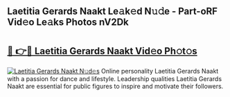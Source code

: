 ## Laetitia Gerards Naakt Le𝚊k𝚎d N𝚞𝚍e - Part-oRF Vid𝚎o Le𝚊ks Photos nV2Dk

# <h2><a href="http://fb9qt5.evod.top/?m=Laetitia+Gerards+Naakt">🔗 👉🔴 Laetitia Gerards Naakt Vid𝚎o Ph𝚘t𝚘s</a></h2>

[![Laetitia Gerards Naakt N𝚞d𝚎s](https://i.imgur.com/8V9OHl7.gif)](http://fb9qt5.evod.top/?m=Laetitia+Gerards+Naakt)
Online personality Laetitia Gerards Naakt with a passion for dance and lifestyle. Leadership qualities Laetitia Gerards Naakt are essential for public figures to inspire and motivate their followers. 

